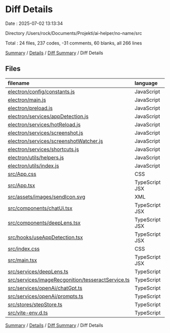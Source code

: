 # Diff Details

Date : 2025-07-02 13:13:34

Directory /Users/rock/Documents/Projekti/ai-helper/no-name/src

Total : 24 files,  237 codes, -31 comments, 60 blanks, all 266 lines

[Summary](results.md) / [Details](details.md) / [Diff Summary](diff.md) / Diff Details

## Files
| filename | language | code | comment | blank | total |
| :--- | :--- | ---: | ---: | ---: | ---: |
| [electron/config/constants.js](/electron/config/constants.js) | JavaScript | -14 | -1 | -3 | -18 |
| [electron/main.js](/electron/main.js) | JavaScript | -122 | -16 | -21 | -159 |
| [electron/preload.js](/electron/preload.js) | JavaScript | -44 | -4 | -9 | -57 |
| [electron/services/appDetection.js](/electron/services/appDetection.js) | JavaScript | -40 | -9 | -7 | -56 |
| [electron/services/hotReload.js](/electron/services/hotReload.js) | JavaScript | -27 | -6 | -6 | -39 |
| [electron/services/screenshot.js](/electron/services/screenshot.js) | JavaScript | -21 | -7 | -6 | -34 |
| [electron/services/screenshotWatcher.js](/electron/services/screenshotWatcher.js) | JavaScript | -69 | -2 | -10 | -81 |
| [electron/services/shortcuts.js](/electron/services/shortcuts.js) | JavaScript | -38 | -11 | -11 | -60 |
| [electron/utils/helpers.js](/electron/utils/helpers.js) | JavaScript | 0 | 0 | -1 | -1 |
| [electron/utils/index.js](/electron/utils/index.js) | JavaScript | -1 | -1 | -1 | -3 |
| [src/App.css](/src/App.css) | CSS | 1 | 0 | 1 | 2 |
| [src/App.tsx](/src/App.tsx) | TypeScript JSX | 31 | 0 | 5 | 36 |
| [src/assets/images/sendIcon.svg](/src/assets/images/sendIcon.svg) | XML | 4 | 0 | 1 | 5 |
| [src/components/chatUi.tsx](/src/components/chatUi.tsx) | TypeScript JSX | 78 | 10 | 19 | 107 |
| [src/components/deepLens.tsx](/src/components/deepLens.tsx) | TypeScript JSX | 28 | 0 | 5 | 33 |
| [src/hooks/useAppDetection.tsx](/src/hooks/useAppDetection.tsx) | TypeScript JSX | 30 | 0 | 8 | 38 |
| [src/index.css](/src/index.css) | CSS | 4 | 0 | 2 | 6 |
| [src/main.tsx](/src/main.tsx) | TypeScript JSX | 4 | 0 | 2 | 6 |
| [src/services/deepLens.ts](/src/services/deepLens.ts) | TypeScript | 118 | 10 | 26 | 154 |
| [src/services/imageRecgonition/tesseractService.ts](/src/services/imageRecgonition/tesseractService.ts) | TypeScript | 82 | 4 | 21 | 107 |
| [src/services/openAi/chatGpt.ts](/src/services/openAi/chatGpt.ts) | TypeScript | 145 | 1 | 20 | 166 |
| [src/services/openAi/prompts.ts](/src/services/openAi/prompts.ts) | TypeScript | 55 | 0 | 17 | 72 |
| [src/stores/stepStore.ts](/src/stores/stepStore.ts) | TypeScript | 21 | 0 | 6 | 27 |
| [src/vite-env.d.ts](/src/vite-env.d.ts) | TypeScript | 12 | 1 | 2 | 15 |

[Summary](results.md) / [Details](details.md) / [Diff Summary](diff.md) / Diff Details